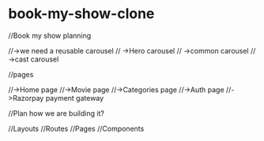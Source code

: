 # book-my-show-clone
//Book my show planning

//->we need a reusable carousel
// ->Hero carousel
// ->common carousel
// ->cast carousel

//pages

//->Home page
//->Movie page
//->Categories page
//->Auth page
//->Razorpay payment gateway

//Plan how we are building it?

//Layouts
//Routes
//Pages
//Components
